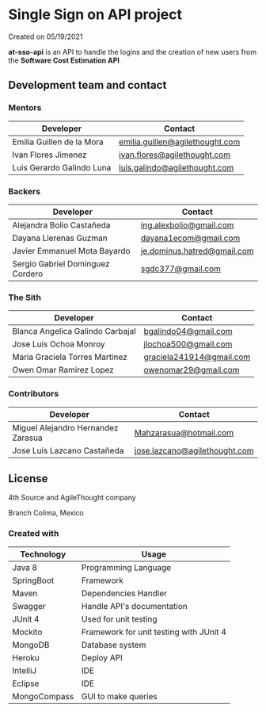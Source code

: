 # Single Sign on API project

Created on 05/19/2021

**at-sso-api** is an API to handle the logins and the creation of new users from the **Software Cost Estimation API**

## Development team and contact

### Mentors

| Developer | Contact |
| ----------- | ----------- |
| Emilia Guillen de la Mora | emilia.guillen@agilethought.com |
| Ivan Flores Jimenez | ivan.flores@agilethought.com |
| Luis Gerardo Galindo Luna | luis.galindo@agilethought.com |

### Backers

| Developer | Contact |
| ----------- | ----------- |
| Alejandra Bolio Castañeda | ing.alexbolio@gmail.com |
| Dayana Llerenas Guzman | dayana1ecom@gmail.com |
| Javier Emmanuel Mota Bayardo | je.dominus.hatred@gmail.com |
| Sergio Gabriel Dominguez Cordero | sgdc377@gmail.com |

### The Sith

| Developer | Contact |
| ----------- | ----------- |
| Blanca Angelica Galindo Carbajal | bgalindo04@gmail.com |
| Jose Luis Ochoa Monroy | jlochoa500@gmail.com |
| Maria Graciela Torres Martinez | graciela241914@gmail.com |
| Owen Omar Ramirez Lopez | owenomar29@gmail.com |

### Contributors

| Developer | Contact |
| ----------- | ----------- |
| Miguel Alejandro Hernandez Zarasua | Mahzarasua@hotmail.com |
| Jose Luis Lazcano Castañeda | jose.lazcano@agilethought.com |

## License

4th Source and AgileThought company

Branch Colima, Mexico

### Created with

| Technology | Usage |
| ---------- | ---------- |
| Java 8 | Programming Language |
| SpringBoot | Framework |
| Maven | Dependencies Handler |
| Swagger | Handle API's documentation |
| JUnit 4 | Used for unit testing |
| Mockito | Framework for unit testing with JUnit 4 |
| MongoDB | Database system |
| Heroku | Deploy API |
| IntelliJ | IDE |
| Eclipse | IDE |
| MongoCompass | GUI to make queries |

